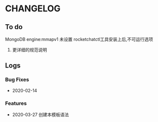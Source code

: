 # CHANGELOG

## To do
MongoDB  engine:mmapv1 未设置
rocketchatctl工具安装上后,不可运行选项 

1. 更详细的规范说明

## Logs

### Bug Fixes

* 2020-02-14  

### Features

* 2020-03-27  创建本模板语法

